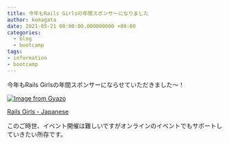 ```yaml
---
title: 今年もRails Girlsの年間スポンサーになりました
author: komagata
date: 2021-05-21 00:00:00.000000000 +09:00
categories:
  - blog
  - bootcamp
tags:
- information
- bootcamp
---
```

今年もRails Girlsの年間スポンサーにならせていただきました〜！

[![Image from Gyazo](https://i.gyazo.com/a9982e443acc403be2b2ce1e82a01454.png)](https://gyazo.com/a9982e443acc403be2b2ce1e82a01454)

[Rails Girls \- Japanese](https://railsgirls.jp/sponsors/)

このご時世、イベント開催は難しいですがオンラインのイベントでもサポートしていきたい所存です。
